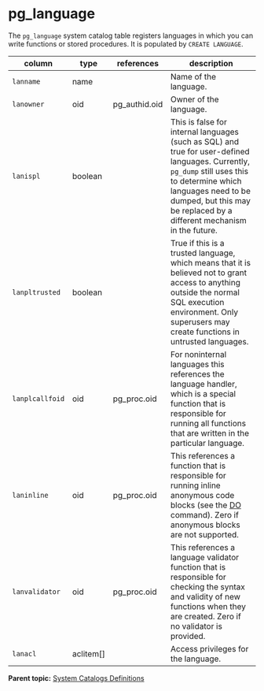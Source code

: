 # pg_language 

The `pg_language` system catalog table registers languages in which you can write functions or stored procedures. It is populated by `CREATE LANGUAGE`.

|column|type|references|description|
|------|----|----------|-----------|
|`lanname`|name| |Name of the language.|
|`lanowner`|oid|pg\_authid.oid|Owner of the language.|
|`lanispl`|boolean| |This is false for internal languages \(such as SQL\) and true for user-defined languages. Currently, `pg_dump` still uses this to determine which languages need to be dumped, but this may be replaced by a different mechanism in the future.|
|`lanpltrusted`|boolean| |True if this is a trusted language, which means that it is believed not to grant access to anything outside the normal SQL execution environment. Only superusers may create functions in untrusted languages.|
|`lanplcallfoid`|oid|pg\_proc.oid|For noninternal languages this references the language handler, which is a special function that is responsible for running all functions that are written in the particular language.|
|`laninline`|oid|pg\_proc.oid|This references a function that is responsible for running inline anonymous code blocks \(see the [DO](../sql_commands/DO.html) command\). Zero if anonymous blocks are not supported.|
|`lanvalidator`|oid|pg\_proc.oid|This references a language validator function that is responsible for checking the syntax and validity of new functions when they are created. Zero if no validator is provided.|
|`lanacl`|aclitem\[\]| |Access privileges for the language.|

**Parent topic:** [System Catalogs Definitions](../system_catalogs/catalog_ref-html.html)

